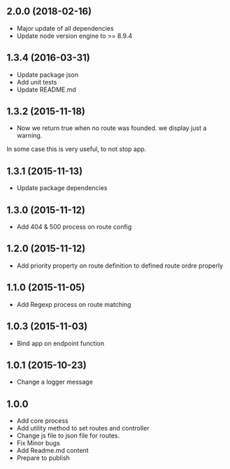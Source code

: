 ## 2.0.0 (2018-02-16)

- Major update of all dependencies
- Update node version engine to >= 8.9.4

## 1.3.4 (2016-03-31)

- Update package json
- Add unit tests
- Update README.md

## 1.3.2 (2015-11-18)

- Now we return true when no route was founded. we display just a warning.

In some case this is very useful, to not stop app.

## 1.3.1 (2015-11-13)

- Update package dependencies

## 1.3.0 (2015-11-12)

- Add 404 & 500 process on route config

## 1.2.0 (2015-11-12)

- Add priority property on route definition to defined route ordre properly

## 1.1.0 (2015-11-05)

- Add Regexp process on route matching

## 1.0.3 (2015-11-03)

- Bind app on endpoint function

## 1.0.1 (2015-10-23)

- Change a logger message

## 1.0.0

- Add core process
- Add utility method to set routes and controller
- Change js file to json file for routes.
- Fix Minor bugs
- Add Readme.md content
- Prepare to publish
